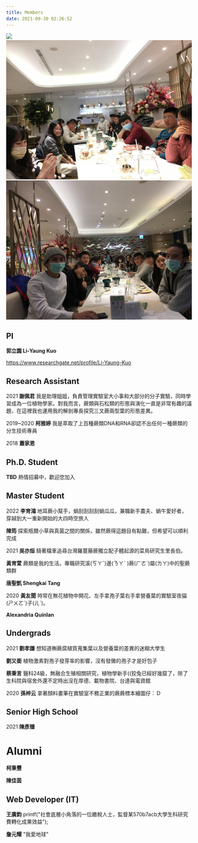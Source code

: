 ```yaml
---
title: Members
date: 2021-09-30 02:26:52
---
```


<script src="https://ajax.googleapis.com/ajax/libs/jquery/3.6.0/jquery.min.js"></script>
<script src="../js/jquery.rwdImageMaps.min.js"></script>

<img src="../images/lab_members/MVIMG_20200708_103554.jpg" usemap="#image-map1">
<map name="image-map1">
    <area target="" alt="柯雅婷" title="柯雅婷" coords="517,0,1336,726" shape="rect">
    <area target="" alt="吳亦烜" title="吳亦烜" coords="1599,826,1440,630" shape="rect">
    <area target="" alt="唐聖凱" title="唐聖凱" coords="1585,880,1795,1103" shape="rect">
    <area target="" alt="柯秉豐" title="柯秉豐" coords="2138,1136,1971,977" shape="rect">
    <area target="" alt="黃友聞" title="黃友聞" coords="2049,1191,2213,1358" shape="rect">
    <area target="" alt="陳佳茵" title="陳佳茵" coords="2360,1255,2510,1437" shape="rect">
    <area target="" alt="郭立園" title="郭立園" coords="2556,1695,2317,1465" shape="rect">
</map>

<img src="../images/lab_members/IMG_6652.jpeg" usemap="#image-map2">
<map name="image-map2">
    <area target="" alt="黃育萱" title="黃育萱" coords="4020,2096,3713,1373" shape="rect">
    <area target="" alt="王廣鈞" title="王廣鈞" coords="3706,1922,3389,1437" shape="rect">
    <area target="" alt="唐聖凱" title="唐聖凱" coords="2456,1633,2762,1950" shape="rect">
    <area target="" alt="蔡秉言" title="蔡秉言" coords="2345,1845,2452,1642" shape="rect">
    <area target="" alt="李育鴻" title="李育鴻" coords="2242,1592,2342,1781" shape="rect">
    <area target="" alt="吳亦烜" title="吳亦烜" coords="2150,1779,1989,1605" shape="rect">
    <area target="" alt="黃友聞" title="黃友聞" coords="1630,1731,1533,1891" shape="rect">
    <area target="" alt="劉孝謙" title="劉孝謙" coords="1327,1722,1534,1968" shape="rect">
    <area target="" alt="劉又銜" title="劉又銜" coords="1280,1705,1142,1865" shape="rect">
    <area target="" alt="謝佩君" title="謝佩君" coords="899,1872,1227,2093" shape="rect">
    <area target="" alt="蕭家恩" title="蕭家恩" coords="472,1786,13,2584" shape="rect">
</map>

<img src="../images/lab_members/IMG_6653.jpeg" usemap="#image-map3">

<map name="image-map3">
    <area target="" alt="黃友聞" title="黃友聞" href="" coords="3963,1378,3464,1955" shape="rect">
    <area target="" alt="孫梓云" title="孫梓云" href="" coords="3218,1549,3457,1927" shape="rect">
    <area target="" alt="劉又銜" title="劉又銜" href="" coords="2972,1524,3211,1857" shape="rect">
    <area target="" alt="劉孝謙" title="劉孝謙" href="" coords="2766,1555,2976,1857" shape="rect">
    <area target="" alt="謝佩君" title="謝佩君" href="" coords="2684,1665,2766,1829" shape="rect">
    <area target="" alt="柯雅婷" title="柯雅婷" href="" coords="2609,1615,2687,1761" shape="rect">
    <area target="" alt="蕭家恩" title="蕭家恩" href="" coords="2410,1630,2538,1783" shape="rect">
    <area target="" alt="黃育萱" title="黃育萱" href="" coords="2085,1806,1986,1674" shape="rect">
    <area target="" alt="唐聖凱" title="唐聖凱" href="" coords="1843,1674,1982,1859" shape="rect">
    <area target="" alt="蔡秉言" title="蔡秉言" href="" coords="1590,1534,1811,1822" shape="rect">
    <area target="" alt="李育鴻" title="李育鴻" href="" coords="1805,1836,1516,2124" shape="rect">
    <area target="" alt="吳亦烜" title="吳亦烜" href="" coords="803,1437,1298,2007" shape="rect">
</map>

## PI
**郭立園 Li-Yaung Kuo**

https://www.researchgate.net/profile/Li-Yaung-Kuo

## Research Assistant 

2021
**謝佩君**
我是助理姐姐，負責管理實驗室大小事和大部分的分子實驗，同時學習成為一位植物學家。對我而言，蕨類與石松類的形態與演化一直是非常有趣的議題，在這裡我也運用我的解剖專長探究三叉蕨兩型葉的形態差異。

2019~2020
**柯雅婷**
我是萃取了上百種蕨類DNA和RNA卻認不出任何一種蕨類的分生技術專員

2018
**蕭家恩**


## Ph.D. Student
**TBD**
熱情招募中，歡迎您加入

## Master Student

2022
**李育鴻**
地耳蕨小幫手，蝸刮刮刮刮蝸瓜瓜，兼職新手農夫、蝸牛愛好者，穿越到大一重新開始的大四時空旅人

**陳筠**
探索瓶爾小草與真菌之間的關係，雖然蕨得這題目有點難，但希望可以順利完成

2021 
**吳亦烜**
騎著檔車追尋台灣羅蔓藤蕨獨立配子體起源的菜鳥研究生里長伯。

**黃育萱**
蕨類是我的生活。專職研究溪(ㄎㄚˇ)邊(ㄋㄚˋ )蕨(ㄏㄜˋ)屬(ㄌㄚ)中的聖蕨類群

**唐聖凱 Shengkai Tang** 

2020 
**黃友聞**
時常在無花植物中開花、左手拿孢子葉右手拿營養葉的實驗室夜貓(ㄕㄨㄛˋ)子(ㄦˋ)。

**Alexandria Quinlan**


## Undergrads
2021
**劉孝謙**
想知道槲蕨腐植質蒐集葉以及營養葉的差異的迷糊大學生

**劉又銜**
植物激素對孢子發芽率的影響，沒有發黴的孢子才是好包子

**蔡秉言**
醫科24級，無融合生殖相關研究，植物學新手((狡兔已經好幾窟了，除了生科院與宿舍外還不定時出沒在厚德、載物書院、台達與電資館

2020
**孫梓云**
拿著顏料畫筆在實驗室不務正業的蕨蕨標本繪圖仔：Ｄ


## Senior High School

2021
**陳彥臻**


# Alumni
**柯秉豐**

**陳佳茵**

## Web Developer (IT)

**王廣鈞**
printf("社會底層小角落的一位繳稅人士，監督某570b7acb大學生科研究費轉化成果效益");

**詹元耀**
"我愛地球"

<script>
    $(() => {
        $('img[usemap]').rwdImageMaps();
    });
</script>